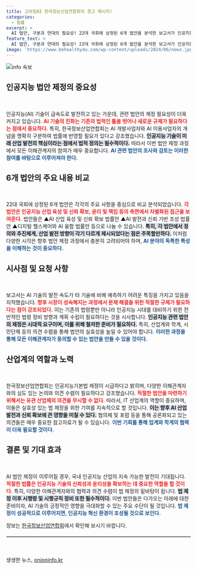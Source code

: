 ```yaml
---
title: 고위험AI 한국정보산업연합회의 경고 메시지!
categories:
  - 법률
excerpt: >
  AI 법안, 구분과 연대의 필요성! 22대 국회에 상정된 6개 법안을 분석한 보고서가 인공지능 개발과 이용 사업자의 개념 정립 필요성을 강조하며 실효성 있는 법률 제정을 촉구하고 있다.
feature_text: >
  AI 법안, 구분과 연대의 필요성! 22대 국회에 상정된 6개 법안을 분석한 보고서가 인공지능 개발과 이용 사업자의 개념 정립 필요성을 강조하며 실효성 있는 법률 제정을 촉구하고 있다.
image: 'https://www.behealthy4u.com/wp-content/uploads/2024/06/news.jpg'
---
```


<p><img src="https://www.behealthy4u.com/wp-content/uploads/2024/06/news.jpg" alt="info 속보" /></p>

<h2 data-ke-size="size26">인공지능 법안 제정의 중요성</h2>

<p data-ke-size="size16">&nbsp;</p>

<p>인공지능(AI) 기술이 급속도로 발전하고 있는 가운데, 관련 법안의 제정 필요성이 더욱 커지고 있습니다. <b><span style="color: #ee2323;">AI 기술의 진화는 기존의 법적인 틀을 벗어나 새로운 규제가 필요하다는 점에서 중요하다.</span></b> 특히, 한국정보산업연합회는 AI 개발사업자와 AI 이용사업자의 개념을 명확히 구분하여 법률에 반영할 필요가 있다고 강조했습니다. <b><span style="background-color: #21538527;">인공지능 기술이 미래 산업 발전의 핵심이라는 점에서 법적 정의는 필수적이다.</span></b> 따라서 이번 법안 제정 과정에서 모든 이해관계자의 참여가 매우 중요합니다. <b><span style="color: #1a5490;">AI 관련 법안의 조사와 검토는 이러한 참여를 바탕으로 이루어져야 한다.</span></b></p>

<h2 data-ke-size="size26">6개 법안의 주요 내용 비교</h2>

<p data-ke-size="size16">&nbsp;</p>

<p>22대 국회에 상정된 6개 법안은 각각의 주요 사항을 중심으로 비교 분석되었습니다. <b><span style="color: #ee2323;">각 법안은 인공지능 산업 육성 및 신뢰 확보, 윤리 및 책임 등의 측면에서 차별화된 접근을 보여준다.</span></b> 법안들은 ▲AI 산업 육성 및 신뢰 확보 법률안 ▲AI 발전과 신뢰 기반 조성 법률안 ▲디지털 헬스케어와 AI 융합 법률안 등으로 나눌 수 있습니다. <b><span style="background-color: #21538527;">특히, 각 법안에서 정의와 추진체계, 산업 발전 방향이 각기 다르게 제시되었다는 점은 주목할만하다.</span></b> 이처럼 다양한 시각은 향후 법안 제정 과정에서 충분히 고려되어야 하며, <b><span style="color: #1a5490;">AI 분야의 독특한 특성을 이해하는 것이 중요하다.</span></b></p>

<h2 data-ke-size="size26">시사점 및 요청 사항</h2>

<p data-ke-size="size16">&nbsp;</p>

<p>보고서는 AI 기술의 발전 속도가 타 기술에 비해 예측하기 어려운 특징을 가지고 있음을 지적했습니다. <b><span style="color: #ee2323;">향후 시장이 성숙해지는 과정에서 문제 해결을 위한 적절한 규제가 필요하다는 점이 강조되었다.</span></b> 이는 기존의 법령뿐만 아니라 인공지능 시대를 대비하기 위한 전반적인 법령 정비 방향과 계획 수립이 필요하다는 것을 시사합니다. <b><span style="background-color: #21538527;">인공지능 관련 법안의 제정은 시대적 요구이며, 이를 위해 철저한 준비가 필요하다.</span></b> 특히, 산업계와 학계, 시민단체 등의 의견 수렴을 통해 법안의 실효성을 높일 수 있어야 합니다. <b><span style="color: #1a5490;">이러한 과정을 통해 모든 이해관계자가 동의할 수 있는 법안을 만들 수 있을 것이다.</span></b></p>

<h2 data-ke-size="size26">산업계의 역할과 노력</h2>

<p data-ke-size="size16">&nbsp;</p>

<p>한국정보산업연합회는 인공지능기본법 제정이 시급하다고 밝히며, 다양한 이해관계자와의 심도 있는 논의와 의견 수렴이 필요하다고 강조했습니다. <b><span style="color: #ee2323;">적절한 법안을 마련하기 위해서는 유관 산업체의 의견을 무시할 수 없다.</span></b> 따라서, IT 산업계의 역할이 중요하며, 이들은 실효성 있는 법 제정을 위한 기여를 지속적으로 할 것입니다. <b><span style="background-color: #21538527;">이는 향후 AI 산업 발전과 신뢰 확보에 큰 영향을 미칠 수 있다.</span></b> 협의체 및 포럼 등을 통해 공론화되고 있는 의견들은 매우 중요한 참고자료가 될 수 있습니다. <b><span style="color: #1a5490;">이번 기회를 통해 업계와 학계의 협력이 더욱 필요할 것이다.</span></b></p>

<h2 data-ke-size="size26">결론 및 기대 효과</h2>

<p data-ke-size="size16">&nbsp;</p>

<p>AI 법안 제정이 이루어질 경우, 국내 인공지능 산업의 지속 가능한 발전이 기대됩니다. <b><span style="color: #ee2323;">적절한 법률은 인공지능 기술의 신뢰성과 윤리성을 확보하는 데 중요한 역할을 할 것이다.</span></b> 특히, 다양한 이해관계자와의 협력과 의견 수렴이 법 제정의 밑바탕이 됩니다. <b><span style="background-color: #21538527;">법 제정 이후 시행령 및 시행규칙 정비 또한 필수적이다.</span></b> 이번 법안들은 다가오는 미래에 대한 준비이자, AI 기술의 긍정적인 영향을 극대화할 수 있는 주요 수단이 될 것입니다. <b><span style="color: #1a5490;">법 제정이 성공적으로 이루어지면, 인공지능 혁신 환경이 조성될 것으로 보인다.</span></b></p>

<p data-ke-size="size16">정보는 <a href="https://www.kisa.or.kr">한국정보산업연합회</a>에서 확인해 보시기 바랍니다.</p>

<hr style="border: 1px solid #ccc; margin: 20px 0;"/>

<p data-ke-size="size16">&nbsp;</p>
생생한 뉴스, <a href="https://onioninfo.kr" rel="dofollow">onioninfo.kr</a>


